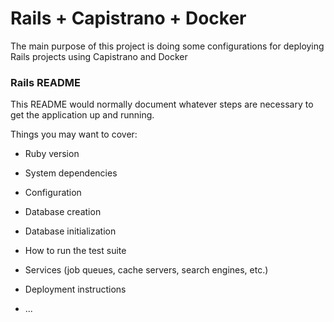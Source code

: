 # Rails + Capistrano + Docker

The main purpose of this project is doing some configurations for deploying Rails projects using Capistrano and Docker

### Rails README

This README would normally document whatever steps are necessary to get the
application up and running.

Things you may want to cover:

* Ruby version

* System dependencies

* Configuration

* Database creation

* Database initialization

* How to run the test suite

* Services (job queues, cache servers, search engines, etc.)

* Deployment instructions

* ...
